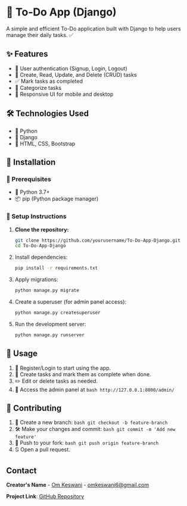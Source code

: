 # 📌 To-Do App (Django)

A simple and efficient To-Do application built with Django to help users manage their daily tasks. ✅

## ✨ Features
- 🔐 User authentication (Signup, Login, Logout)
- 📝 Create, Read, Update, and Delete (CRUD) tasks
- ✅ Mark tasks as completed
- 📂 Categorize tasks
- 📱 Responsive UI for mobile and desktop

## 🛠 Technologies Used
- 🐍 Python
- 🎯 Django
- 🎨 HTML, CSS, Bootstrap

## 🚀 Installation

### 📌 Prerequisites
- 🐍 Python 3.7+
- 📦 pip (Python package manager)

### 🔧 Setup Instructions

1. **Clone the repository:**
   ```bash
   git clone https://github.com/yourusername/To-Do-App-Django.git
   cd To-Do-App-Django

2. Install dependencies:  
   ```bash  
   pip install -r requirements.txt  
   ```
3. Apply migrations:  
   ```bash  
   python manage.py migrate  
   ```
4. Create a superuser (for admin panel access):  
   ```bash  
   python manage.py createsuperuser 
   ```
5. Run the development server:  
   ```bash  
   python manage.py runserver  
   ```

## 🎯 Usage  
1. 🔑 Register/Login to start using the app.
2. 📝 Create tasks and mark them as complete when done.  
3. ✏️ Edit or delete tasks as needed.
4. 🔧 Access the admin panel at ``` bash http://127.0.0.1:8000/admin/ ```

## 🤝 Contributing 
1. 🌱 Create a new branch: ``` bash git checkout -b feature-branch ```    
2. 🛠 Make your changes and commit: ``` bash git commit -m 'Add new feature' ``` 
3. 🚀 Push to your fork: ``` bash git push origin feature-branch ```
4. 🔃 Open a pull request.   

## Contact  
**Creator's Name** - [Om Keswani](https://www.linkedin.com/in/Omkeswani27/) - omkeswani6@gmail.com  

**Project Link**: [GitHub Repository](https://github.com/Omkeswani27/To-Do-App-Django)
